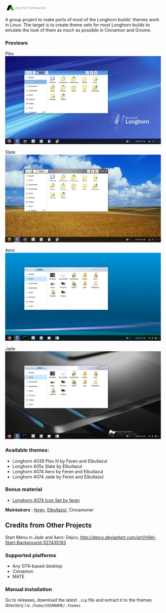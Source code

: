 [![built-with-azurra-framework](https://github.com/B00merang-Project/B00merang-Project.github.io/blob/master/resources/badges/azurra/badge_smaller.png)](https://github.com/B00merang-Project/Azurra_framework)

A group project to make ports of most of the Longhorn builds' themes work in Linux. The target is to create theme sets for most Longhorn builds to emulate the look of them as much as possible in Cinnamon and Gnome.

### Previews
Plex
![plex](https://github.com/B00merang-Project/B00merang-Project.github.io/blob/master/resources/screenshots/windows-longhorn-plex/plex_1.png)

Slate
![slate](https://github.com/B00merang-Project/B00merang-Project.github.io/blob/master/resources/screenshots/windows-longhorn-slate/slate_1.png)

Aero
![aero](https://github.com/B00merang-Project/B00merang-Project.github.io/blob/master/resources/screenshots/windows-longhorn-aero/aero_1.png)

Jade
![jade](https://github.com/B00merang-Project/B00merang-Project.github.io/blob/master/resources/screenshots/windows-longhorn-jade/jade_1.png)

### Available themes:
- Longhorn 4039 Plex III by Feren and Elbullazul
- Longhorn 405x Slate by Elbullazul
- Longhorn 4074 Aero by Feren and Elbullazul
- Longhorn 4074 Jade by Feren and Elbullazul

### Bonus material
- [Longhorn 4074 Icon Set by feren](https://github.com/B00merang-Artwork/Windows-Longhorn)

**Maintainers** : [feren](https://github.com/feren), [Elbullazul](https://github.com/Elbullazul), Cinnamoner

## Credits from Other Projects ##
Start Menu in Jade and Aero: Dejco, http://dejco.deviantart.com/art/Hillel-Start-Background-527435193

### Supported platforms
- Any GTK-based desktop
- Cinnamon
- MATE

### Manual installation
Go to releases, download the latest `.zip` file and extract it to the themes directory i.e. `/home/USERNAME/.themes`
